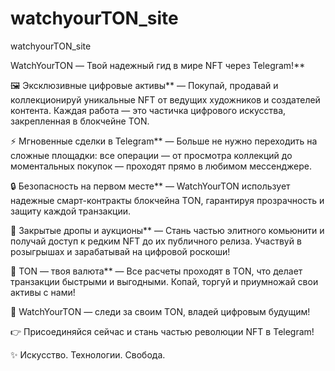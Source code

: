 # watchyourTON_site
 watchyourTON_site


WatchYourTON — Твой надежный гид в мире NFT через Telegram!**  

🖼️ Эксклюзивные цифровые активы** — Покупай, продавай и коллекционируй уникальные NFT от ведущих художников и создателей контента. Каждая работа — это частичка цифрового искусства, закрепленная в блокчейне TON.  

⚡ Мгновенные сделки в Telegram** — Больше не нужно переходить на сложные площадки: все операции — от просмотра коллекций до моментальных покупок — проходят прямо в любимом мессенджере.  

🔒 Безопасность на первом месте** — WatchYourTON использует надежные смарт-контракты блокчейна TON, гарантируя прозрачность и защиту каждой транзакции.  

🎁 Закрытые дропы и аукционы** — Стань частью элитного комьюнити и получай доступ к редким NFT до их публичного релиза. Участвуй в розыгрышах и зарабатывай на цифровой роскоши!  

💎 TON — твоя валюта** — Все расчеты проходят в TON, что делает транзакции быстрыми и выгодными. Копай, торгуй и приумножай свои активы с нами!  

🚀 WatchYourTON — следи за своим TON, владей цифровым будущим!

👉 Присоединяйся сейчас и стань частью революции NFT в Telegram!

✨ Искусство. Технологии. Свобода.
